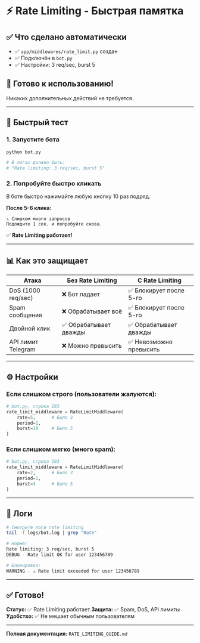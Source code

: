 # ⚡ Rate Limiting - Быстрая памятка

## ✅ Что сделано автоматически

- ✅ `app/middlewares/rate_limit.py` создан
- ✅ Подключён в `bot.py`
- ✅ Настройки: 3 req/sec, burst 5

## 🚀 Готово к использованию!

Никаких дополнительных действий не требуется.

---

## 🧪 Быстрый тест

### 1. Запустите бота

```bash
python bot.py

# В логах должно быть:
# "Rate limiting: 3 req/sec, burst 5"
```

### 2. Попробуйте быстро кликать

В боте быстро нажимайте любую кнопку 10 раз подряд.

**После 5-6 клика:**
```
⚠️ Слишком много запросов
Подождите 1 сек. и попробуйте снова.
```

✅ **Rate Limiting работает!**

---

## 📊 Как это защищает

| Атака | Без Rate Limiting | С Rate Limiting |
|-------|------------------|-----------------|
| DoS (1000 req/sec) | ❌ Бот падает | ✅ Блокирует после 5-го |
| Spam сообщения | ❌ Обрабатывает всё | ✅ Блокирует после 5-го |
| Двойной клик | ✅ Обрабатывает дважды | ✅ Обрабатывает дважды |
| API лимит Telegram | ❌ Можно превысить | ✅ Невозможно превысить |

---

## ⚙️ Настройки

### Если слишком строго (пользователи жалуются):

```python
# bot.py, строка 193
rate_limit_middleware = RateLimitMiddleware(
    rate=5,      # Было 3
    period=1,
    burst=10     # Было 5
)
```

### Если слишком мягко (много spam):

```python
# bot.py, строка 193
rate_limit_middleware = RateLimitMiddleware(
    rate=2,      # Было 3
    period=1,
    burst=3      # Было 5
)
```

---

## 📝 Логи

```bash
# Смотрите логи rate limiting
tail -f logs/bot.log | grep "Rate"

# Норма:
Rate limiting: 3 req/sec, burst 5
DEBUG - Rate limit OK for user 123456789

# Блокировка:
WARNING - ⚠️ Rate limit exceeded for user 123456789
```

---

## ✅ Готово!

**Статус:** ✅ Rate Limiting работает
**Защита:** ✅ Spam, DoS, API лимиты
**Удобство:** ✅ Не мешает обычным пользователям

---

**Полная документация:** `RATE_LIMITING_GUIDE.md`

